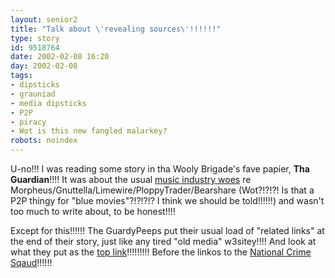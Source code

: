 ```yaml
---
layout: senior2
title: "Talk about \'revealing sources\'!!!!!!"
type: story
id: 9518764
date: 2002-02-08 16:20
day: 2002-02-08
tags:
- dipsticks
- grauniad
- media dipsticks
- P2P
- piracy
- Wot is this new fangled malarkey?
robots: noindex
---
```


U-no!!! I was reading some story in tha Wooly Brigade's fave papier, <b>Tha Guardian</b>!!!! It was about the usual <a href="http://www.guardian.co.uk/internetnews/story/0,7369,646929,00.html" title="Shock revelation!!!!! 'Clunky technology and excessively high pricing models are not tolerated', apparently!!!!!">music industry woes</a> re Morpheus/Gnuttella/Limewire/PloppyTrader/Bearshare (Wot?!?!?! Is that a P2P thingy for "blue movies"?!?!?!? I think we should be told!!!!!!) and wasn't too much to write about, to be honest!!!!<p>Except for this!!!!!! The GuardyPeeps put their usual load of "related links" at the end of their story, just like any tired "old media" w3sitey!!!! And look at what they put as the <a href="http://www.warez.com/" title="Not that I'd personally recommend it of course!!!!!!">top link</a>!!!!!!!!! Before the linkos to the <a href="http://www.nationalcrimesquad.police.uk/04_About/main_opening_frame.html" title="Honest, Occifer!!!!">National Crime Sqaud</a>!!!!!!
<div style="clear: both;"></div>
</p>
